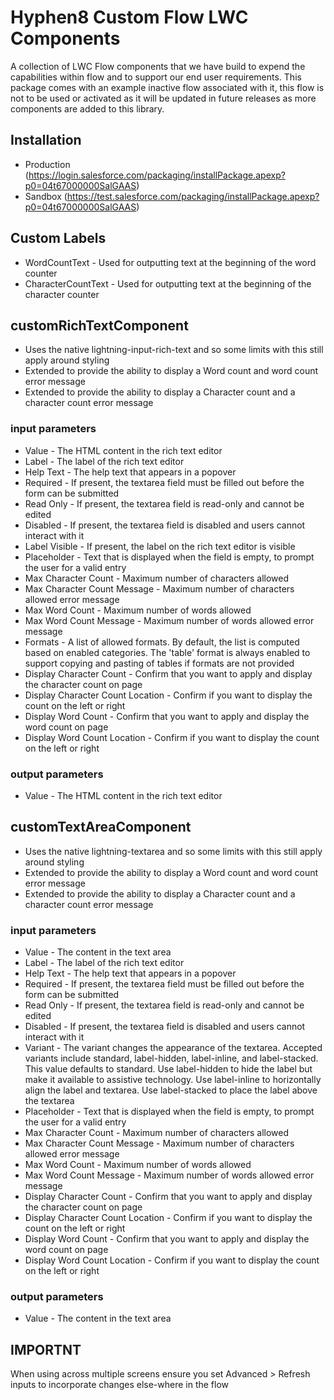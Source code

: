 # Hyphen8 Custom Flow LWC Components

A collection of LWC Flow components that we have build to expend the capabilities within flow and to support our end user requirements.
This package comes with an example inactive flow associated with it, this flow is not to be used or activated as it will be updated in future releases as more components are added to this library.

## Installation

- Production (https://login.salesforce.com/packaging/installPackage.apexp?p0=04t67000000SalGAAS)
- Sandbox (https://test.salesforce.com/packaging/installPackage.apexp?p0=04t67000000SalGAAS)

## Custom Labels
- WordCountText - Used for outputting text at the beginning of the word counter
- CharacterCountText - Used for outputting text at the beginning of the character counter


## customRichTextComponent
- Uses the native lightning-input-rich-text and so some limits with this still apply around styling
- Extended to provide the ability to display a Word count and word count error message
- Extended to provide the ability to display a Character count and a character count error message

### input parameters
- Value - The HTML content in the rich text editor
- Label - The label of the rich text editor
- Help Text - The help text that appears in a popover
- Required - If present, the textarea field must be filled out before the form can be submitted
- Read Only - If present, the textarea field is read-only and cannot be edited
- Disabled - If present, the textarea field is disabled and users cannot interact with it
- Label Visible - If present, the label on the rich text editor is visible
- Placeholder - Text that is displayed when the field is empty, to prompt the user for a valid entry
- Max Character Count - Maximum number of characters allowed
- Max Character Count Message - Maximum number of characters allowed error message
- Max Word Count - Maximum number of words allowed
- Max Word Count Message - Maximum number of words allowed error message
- Formats - A list of allowed formats. By default, the list is computed based on enabled categories. The 'table' format is always enabled to support copying and pasting of tables if formats are not provided
- Display Character Count - Confirm that you want to apply and display the character count on page
- Display Character Count Location - Confirm if you want to display the count on the left or right
- Display Word Count - Confirm that you want to apply and display the word count on page
- Display Word Count Location - Confirm if you want to display the count on the left or right

### output parameters
- Value - The HTML content in the rich text editor

## customTextAreaComponent
- Uses the native lightning-textarea and so some limits with this still apply around styling
- Extended to provide the ability to display a Word count and word count error message
- Extended to provide the ability to display a Character count and a character count error message

### input parameters
- Value - The content in the text area
- Label - The label of the rich text editor
- Help Text - The help text that appears in a popover
- Required - If present, the textarea field must be filled out before the form can be submitted
- Read Only - If present, the textarea field is read-only and cannot be edited
- Disabled - If present, the textarea field is disabled and users cannot interact with it
- Variant - The variant changes the appearance of the textarea. Accepted variants include standard, label-hidden, label-inline, and label-stacked. This value defaults to standard. Use label-hidden to hide the label but make it available to assistive technology. Use label-inline to horizontally align the label and textarea. Use label-stacked to place the label above the textarea
- Placeholder - Text that is displayed when the field is empty, to prompt the user for a valid entry
- Max Character Count - Maximum number of characters allowed
- Max Character Count Message - Maximum number of characters allowed error message
- Max Word Count - Maximum number of words allowed
- Max Word Count Message - Maximum number of words allowed error message
- Display Character Count - Confirm that you want to apply and display the character count on page
- Display Character Count Location - Confirm if you want to display the count on the left or right
- Display Word Count - Confirm that you want to apply and display the word count on page
- Display Word Count Location - Confirm if you want to display the count on the left or right

### output parameters
- Value - The content in the text area


## IMPORTNT
When using across multiple screens ensure you set Advanced > Refresh inputs to incorporate changes else-where in the flow